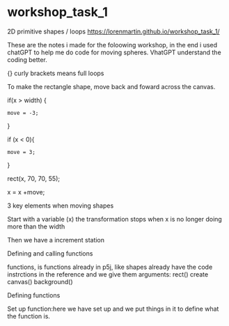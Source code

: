 # workshop_task_1
2D primitive shapes / loops
https://lorenmartin.github.io/workshop_task_1/

These are the notes i made for the foloowing workshop, in the end i used chatGPT to help me do code for moving spheres. VhatGPT understand the coding better.


{} curly brackets means full loops 

To make the rectangle shape, move back and foward across the canvas. 

  if(x > width) { 

    move = -3; 

  } 

  if (x < 0){ 

    move = 3; 

  } 

  rect(x, 70, 70, 55); 

  x = x +move; 

3 key elements when moving shapes 

Start with a variable (x) the transformation stops when x is no longer doing more than the width 

Then we have a increment station 

 

Defining and calling functions 

functions, is functions already in p5j, like shapes already have the code instrctions in the reference and we give them arguments:    rect()    create canvas()     background() 

 

Defining functions 

Set up function:here we have set up and we put things in it to define what the function is. 
